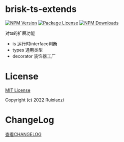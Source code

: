 # brisk-ts-extends

<a href="https://www.npmjs.com/package/brisk-ts-extends"><img src="https://img.shields.io/npm/v/brisk-ts-extends.svg" alt="NPM Version" /></a>
<a href="https://www.npmjs.com/package/brisk-ts-extends"><img src="https://img.shields.io/npm/l/brisk-ts-extends.svg" alt="Package License" /></a>
<a href="https://www.npmjs.com/package/brisk-ts-extends"><img src="https://img.shields.io/npm/dm/brisk-ts-extends.svg" alt="NPM Downloads" /></a>

对ts的扩展功能

+ is 运行时interface判断
+ types 通用类型
+ decorator 装饰器工厂


# License

[MIT License](./LICENSE)

Copyright (c) 2022 Ruixiaozi

# ChangeLog

[查看CHANGELOG](./CHANGELOG.md)